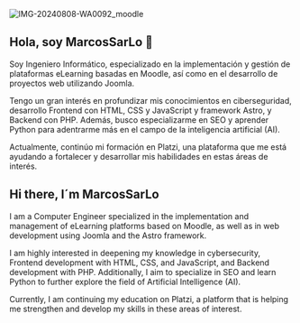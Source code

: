 ![IMG-20240808-WA0092_moodle](https://github.com/user-attachments/assets/b18b23e8-f1a0-4fb0-9365-9440ec400830)
## Hola, soy MarcosSarLo 👋
Soy Ingeniero Informático, especializado en la implementación y gestión de plataformas eLearning basadas en Moodle, así como en el desarrollo de proyectos web utilizando Joomla.

Tengo un gran interés en profundizar mis conocimientos en ciberseguridad, desarrollo Frontend con HTML, CSS y JavaScript y framework Astro, y Backend con PHP. Además, busco especializarme en SEO y aprender Python para adentrarme más en el campo de la inteligencia artificial (AI).

Actualmente, continúo mi formación en Platzi, una plataforma que me está ayudando a fortalecer y desarrollar mis habilidades en estas áreas de interés.

## Hi there, I´m MarcosSarLo
I am a Computer Engineer specialized in the implementation and management of eLearning platforms based on Moodle, as well as in web development using Joomla and the Astro framework.

I am highly interested in deepening my knowledge in cybersecurity, Frontend development with HTML, CSS, and JavaScript, and Backend development with PHP. Additionally, I aim to specialize in SEO and learn Python to further explore the field of Artificial Intelligence (AI).

Currently, I am continuing my education on Platzi, a platform that is helping me strengthen and develop my skills in these areas of interest.





<!--
**marcossarlo/marcossarlo** is a ✨ _special_ ✨ repository because its `README.md` (this file) appears on your GitHub profile.

Here are some ideas to get you started:

- 🔭 I’m currently working on ...
- 🌱 I’m currently learning ...
- 👯 I’m looking to collaborate on ...
- 🤔 I’m looking for help with ...
- 💬 Ask me about ...
- 📫 How to reach me: ...
- 😄 Pronouns: ...
- ⚡ Fun fact: ...
-->
